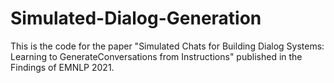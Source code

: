 # Simulated-Dialog-Generation
This is the code for the paper "Simulated Chats for Building Dialog Systems: Learning to GenerateConversations from Instructions" published in the Findings of EMNLP 2021. 
